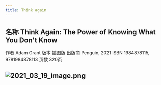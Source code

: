 ```yaml
---
title: Think again
---
```


## 名称	Think Again: The Power of Knowing What You Don't Know
作者	Adam Grant
版本	插图版
出版商	Penguin, 2021
ISBN	1984878115, 9781984878113
页数	320页
##
## ![2021_03_19_image.png](https://cdn.logseq.com/%2F4f9c0a67-bcf1-4b26-b3c0-3c18c1de95ab39a1b4dc-764f-4ccd-8e89-a93a3311929e2021_03_19_image.png?Expires=4769715595&Signature=JSGjrVSR0quReKTlitryOHf2wrZu5HbV1Qg-pwm3XNXA~2FDcin~nwFxfs6SFsvrTegx2xMiKAk-7SMjtfpCIaVvpiLALb65BQWz08XVsSxjEHNDBE0SEX8BuBmV~WCQeKDr0GIfWzalbWM1ltBKu1MZgXZHqP3MTwQbVHRlPThzLdFZeU8eVhxdichEplmV~rB3A8JkXnGjdPqMEJpgzfoxYD0x3s7NrpvH2UtWD20xFWOaT9-iID02cBTo~33ipi474IQITeIN4ZFmhKFBcgoE2i--hyHyotmjTlyCSjhsCc4YFYrZwCWgNXF1rNRzyiiGDzO0oRsCjnO30cKDIQ__&Key-Pair-Id=APKAJE5CCD6X7MP6PTEA)
##
